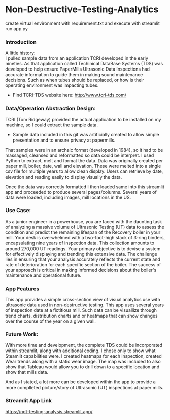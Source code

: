 # Non-Destructive-Testing-Analytics

create virtual environment with requirement.txt
and execute with 
    streamlit run app.py


### Introduction

A little history:  
I pulled sample data from an application TCRI developed in the early nineties. As that application called Techinical DataBase Systems (TDS) was developed to help ensure PaperMills Ultrasonic Data Inspections had accurate information to guide them in making sound maintenance decisions.  Such as when tubes should be replaced, or how is their operating environment was impacting tubes.

* Find TCRI-TDS website here: http://www.tcri-tds.com/


### Data/Operation Abstraction Design:

TCRI (Tom Ridgeway) provided the actual application to be installed on my machine, so I could extract the sample data.

* Sample data included in this git was artificially created to allow simple presentation and to ensure privacy at papermills.

That samples were in an archaic format (developed in 1984), so it had to be massaged, cleansed and reformatted so data could be interpret. I used Python to extract, melt and format the data.  Data was originally created per paper mill, boiler, date, wall and elevation.  These were melted into a single csv file for multiple years to allow clean display.  Users can retrieve by date, elevation and reading easily to display visually the data.

Once the data was correctly formatted I then loaded same into this streamlit app and proceeded to produce several pages/columns. Several years of data were loaded, including images, mill locations in the US.

### Use Case:

As a junior engineer in a powerhouse, you are faced with the daunting task of analyzing a massive volume of Ultrasonic Testing (UT) data to assess the condition and predict the remaining lifespan of the Recovery boiler in your mill. Your desk is overwhelmed with a two-foot-high stack of 3-ring binders, encapsulating nine years of inspection data. This collection amounts to around 270,000 UT readings. Your primary objective is to devise a system for effectively displaying and trending this extensive data. The challenge lies in ensuring that your analysis accurately reflects the current state and rate of deterioration for each specific section of the boiler. The success of your approach is critical in making informed decisions about the boiler's maintenance and operational future.

### App Features

This app provides a simple cross-section view of visual analytics use with ultrasonic data used in non-destructive testing. This app uses several years of inspection date at a fictitious mill. Such data can be visuallize through trend charts, distribution charts and or heatmaps that can show changes over the course of the year on a given wall.

### Future Work:

With more time and development, the complete TDS could be incorporated within streamlit, along with additional coding.  I chose only to show what Steamlit capabilities were.  I created heatmaps for each inspection, created Wear trends along with a static wear image. The map was included to also show that Tableau would allow you to drill down to a specific location and show that mills data. 

And as I stated, a lot more can be developed within the app to provide a more complleted picture/story of Ultrasonic (UT) inspections at paper mills.

### Streamlit App Link

https://ndt-testing-analysis.streamlit.app/
